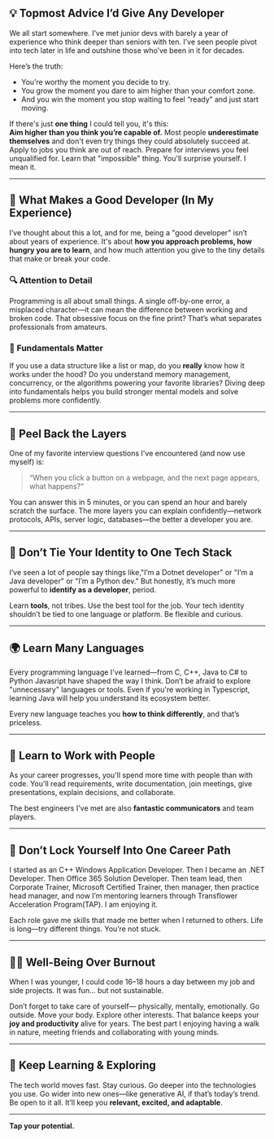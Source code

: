 ## 💡 Topmost Advice I’d Give Any Developer

We all start somewhere. I’ve met junior devs with barely a year of experience who think deeper than seniors with ten. I’ve seen people pivot into tech later in life and outshine those who’ve been in it for decades.

Here’s the truth:
- You’re worthy the moment you decide to try.
- You grow the moment you dare to aim higher than your comfort zone.
- And you win the moment you stop waiting to feel “ready” and just start moving.


If there's just **one thing** I could tell you, it's this:  
**Aim higher than you think you’re capable of.**  Most people **underestimate themselves** and don't even try things they could absolutely succeed at. Apply to jobs you think are out of reach. Prepare for interviews you feel unqualified for. Learn that "impossible" thing. You'll surprise yourself. I mean it.

---

## 🧠 What Makes a Good Developer (In My Experience)

I’ve thought about this a lot, and for me, being a "good developer" isn’t about years of experience. It's about **how you approach problems, how hungry you are to learn**, and how much attention you give to the tiny details that make or break your code.

### 🔍 Attention to Detail
Programming is all about small things. A single off-by-one error, a misplaced character—it can mean the difference between working and broken code. That obsessive focus on the fine print? That’s what separates professionals from amateurs.

### 🧠 Fundamentals Matter
If you use a data structure like a list or map, do you **really** know how it works under the hood? Do you understand memory management, concurrency, or the algorithms powering your favorite libraries? Diving deep into fundamentals helps you build stronger mental models and solve problems more confidently.

---

## 🧅 Peel Back the Layers

One of my favorite interview questions I've encountered (and now use myself) is:  
> “When you click a button on a webpage, and the next page appears, what happens?”

You can answer this in 5 minutes, or you can spend an hour and barely scratch the surface. The more layers you can explain confidently—network protocols, APIs, server logic, databases—the better a developer you are.

---

## 🧰 Don’t Tie Your Identity to One Tech Stack

I’ve seen a lot of people say things like,"I’m a Dotnet  developer" or "I’m a Java developer" or "I’m a Python dev." But honestly, it’s much more powerful to **identify as a developer**, period.

Learn **tools**, not tribes. Use the best tool for the job. Your tech identity shouldn’t be tied to one language or platform. Be flexible and curious.

---

## 🌍 Learn Many Languages

Every programming language I've learned—from C, C++, Java to C# to Python Javasript have shaped the way I think. Don’t be afraid to explore "unnecessary" languages or tools. Even if you're working in Typescript, learning Java will help you understand its ecosystem better.

Every new language teaches you **how to think differently**, and that’s priceless.

---

## 🤝 Learn to Work with People

As your career progresses, you'll spend more time with people than with code. You'll read requirements, write documentation, join meetings, give presentations, explain decisions, and collaborate.

The best engineers I've met are also **fantastic communicators** and team players.

---

## 🔄 Don’t Lock Yourself Into One Career Path

I started as an C++ Windows Application Developer. Then I became an .NET Developer. Then Office 365 Solution Developer. Then team lead, then Corporate Trainer, Microsoft Certified Trainer, then manager, then practice head manager,  and now I’m mentoring learners through Transflower Acceleration Program(TAP). I am enjoying it.

Each role gave me skills that made me better when I returned to others. Life is long—try different things. You’re not stuck.

---

## 🧘‍♂️ Well-Being Over Burnout

When I was younger, I could code 16–18 hours a day between my job and side projects. It was fun… but not sustainable.

Don’t forget to take care of yourself— physically, mentally, emotionally. Go outside. Move your body. Explore other interests. That balance keeps your **joy and productivity** alive for years. The best part I enjoying having a walk in nature, meeting friends and collaborating with young minds.

---

## 🔄 Keep Learning & Exploring

The tech world moves fast. Stay curious. Go deeper into the technologies you use. Go wider into new ones—like generative AI, if that’s today’s trend. Be open to it all. It’ll keep you **relevant, excited, and adaptable**.

---

<b>Tap your potential.</b>